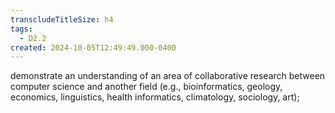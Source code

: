 ```yaml
---
transcludeTitleSize: h4
tags:
  - D2.2
created: 2024-10-05T12:49:49.000-0400
---
```

demonstrate an understanding of an area of collaborative research between computer science and another field (e.g., bioinformatics, geology, economics, linguistics, health informatics, climatology, sociology, art);